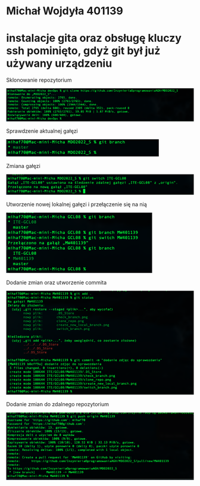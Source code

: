 # Michał Wojdyła 401139

# instalacje gita oraz obsługę kluczy ssh pominięto, gdyż git był już używany urządzeniu

 Sklonowanie repozytorium

 ![Clone](./clone_repo.png)


 Sprawdzenie aktualnej gałęzi

 ![Branch](./check_branch.png)


 Zmiana gałęzi

 ![Switch](./switch_branch.png)


 Utworzenie nowej lokalnej gałęzi i przełączenie się na nią

 ![Create](./create_new_local_branch.png)


 Dodanie zmian oraz utworzenie commita

 ![Commit](./add_changes_and_commit.png)


 Dodanie zmian do zdalnego repozytorium

 ![Push](./push_changes_to_repo.png)